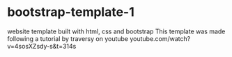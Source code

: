 # bootstrap-template-1
website template built with html, css and bootstrap
This template was made following a tutorial by traversy on youtube
youtube.com/watch?v=4sosXZsdy-s&t=314s

